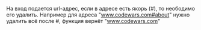 На вход подается url-адрес, если в адресе есть якорь (#), то неободимо его удалить. Например для адреса "www.codewars.com#about" нужно удалить всё после #, функция вернёт "www.codewars.com"
